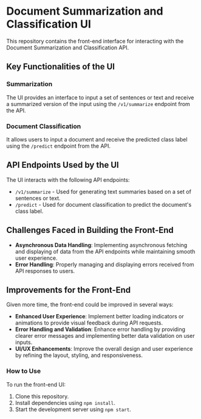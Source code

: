 # Document Summarization and Classification UI

This repository contains the front-end interface for interacting with the Document Summarization and Classification API.

## Key Functionalities of the UI

### Summarization

The UI provides an interface to input a set of sentences or text and receive a summarized version of the input using the `/v1/summarize` endpoint from the API.

### Document Classification

It allows users to input a document and receive the predicted class label using the `/predict` endpoint from the API.

## API Endpoints Used by the UI

The UI interacts with the following API endpoints:

- `/v1/summarize` - Used for generating text summaries based on a set of sentences or text.
- `/predict` - Used for document classification to predict the document's class label.

## Challenges Faced in Building the Front-End

- **Asynchronous Data Handling**: Implementing asynchronous fetching and displaying of data from the API endpoints while maintaining smooth user experience.
- **Error Handling**: Properly managing and displaying errors received from API responses to users.

## Improvements for the Front-End

Given more time, the front-end could be improved in several ways:

- **Enhanced User Experience**: Implement better loading indicators or animations to provide visual feedback during API requests.
- **Error Handling and Validation**: Enhance error handling by providing clearer error messages and implementing better data validation on user inputs.
- **UI/UX Enhancements**: Improve the overall design and user experience by refining the layout, styling, and responsiveness.

### How to Use

To run the front-end UI:

1. Clone this repository.
2. Install dependencies using `npm install`.
3. Start the development server using `npm start`.

